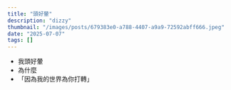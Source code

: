 ```yaml
---
title: "頭好暈"
description: "dizzy"
thumbnail: "/images/posts/679383e0-a788-4407-a9a9-72592abff666.jpeg"
date: "2025-07-07"
tags: []
---
```

- 我頭好暈
- 為什麼
- 「因為我的世界為你打轉」
